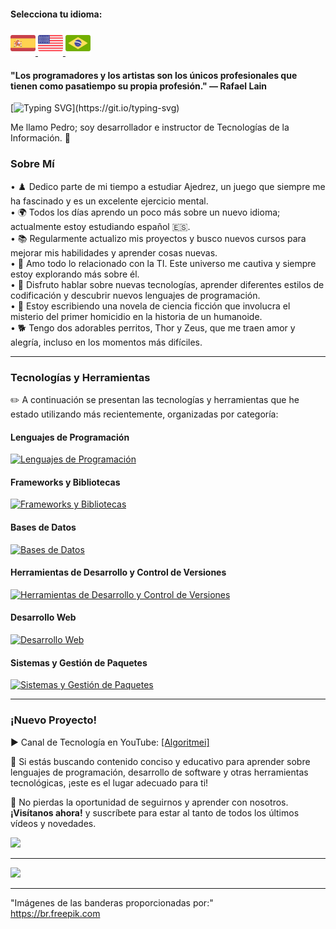 #### Selecciona tu idioma:

<a href="README.es.md">
    <img src="espanha.png" alt="Bandera de España" style="width: 40px;">
</a>
<a href="README.en.md">
    <img src="estadosunidos.png" alt="Bandera de EE. UU." style="width: 40px;">
</a>
<a href="README.md">
    <img src="brasil.png" alt="Bandera de Brasil" style="width: 40px;">
</a>

<div>
    <h4>"Los programadores y los artistas son los únicos profesionales que tienen como pasatiempo su propia profesión." — Rafael Lain</h4>
</div>
    
[![Typing SVG](https://readme-typing-svg.demolab.com?font=Fira+Code&size=35&pause=1000&color=D3D3D3&width=435&lines=¡Hola%2C+Bienvenido!!!)](https://git.io/typing-svg)

Me llamo Pedro; soy desarrollador e instructor de Tecnologías de la Información. 🖖

### Sobre Mí

• ♟️ Dedico parte de mi tiempo a estudiar Ajedrez, un juego que siempre me ha fascinado y es un excelente ejercicio mental. <br> 
• 🌍 Todos los días aprendo un poco más sobre un nuevo idioma; actualmente estoy estudiando español 🇪🇸. <br>
• 📚 Regularmente actualizo mis proyectos y busco nuevos cursos para mejorar mis habilidades y aprender cosas nuevas.<br> 
• 💖 Amo todo lo relacionado con la TI. Este universo me cautiva y siempre estoy explorando más sobre él. <br>
• 💬 Disfruto hablar sobre nuevas tecnologías, aprender diferentes estilos de codificación y descubrir nuevos lenguajes de programación. <br>
• 📖 Estoy escribiendo una novela de ciencia ficción que involucra el misterio del primer homicidio en la historia de un humanoide. <br>
• 🐕 Tengo dos adorables perritos, Thor y Zeus, que me traen amor y alegría, incluso en los momentos más difíciles. <br>

---

### Tecnologías y Herramientas  
✏️ A continuación se presentan las tecnologías y herramientas que he estado utilizando más recientemente, organizadas por categoría:

#### Lenguajes de Programación
<p> <a href="https://skillicons.dev"> <img src="https://skillicons.dev/icons?i=js,php,py,java,c" alt="Lenguajes de Programación"/> </a> </p>

#### Frameworks y Bibliotecas
<p> <a href="https://skillicons.dev"> <img src="https://skillicons.dev/icons?i=react,vue,laravel,jquery,bootstrap,sass" alt="Frameworks y Bibliotecas"/> </a> </p>

#### Bases de Datos
<p> <a href="https://skillicons.dev"> <img src="https://skillicons.dev/icons?i=mysql,sqlite" alt="Bases de Datos"/> </a> </p>

#### Herramientas de Desarrollo y Control de Versiones
<p> <a href="https://skillicons.dev"> <img src="https://skillicons.dev/icons?i=docker,git,github,gitlab,vscode,postman,cypress" alt="Herramientas de Desarrollo y Control de Versiones"/> </a> </p>

#### Desarrollo Web
<p> <a href="https://skillicons.dev"> <img src="https://skillicons.dev/icons?i=html,css,wordpress,nodejs" alt="Desarrollo Web"/> </a> </p>

#### Sistemas y Gestión de Paquetes
<p> <a href="https://skillicons.dev"> <img src="https://skillicons.dev/icons?i=linux,npm,bash" alt="Sistemas y Gestión de Paquetes"/> </a> </p>

---

### ¡Nuevo Proyecto!  
<div>
    <p>▶️ Canal de Tecnología en YouTube: <a href="https://www.youtube.com/@algoritmei" target="_blank">[Algoritmei]</a></p>
    <p>🎥 Si estás buscando contenido conciso y educativo para aprender sobre lenguajes de programación, desarrollo de software y otras herramientas tecnológicas, ¡este es el lugar adecuado para ti! </p>
    <p>🔔 No pierdas la oportunidad de seguirnos y aprender con nosotros. <strong>¡Visítanos ahora!</strong> y suscríbete para estar al tanto de todos los últimos vídeos y novedades.</p>
    <a href="https://www.youtube.com/@algoritmei" target="_blank">
        <img src="https://img.shields.io/badge/YouTube-FF0000?style=for-the-badge&logo=youtube&logoColor=white">
    </a>
</div>

---
[![](https://visitcount.itsvg.in/api?id=pedrordcampos&label=Visitantes&color=0&icon=4&pretty=false)](https://visitcount.itsvg.in)

---
"Imágenes de las banderas proporcionadas por:"  
https://br.freepik.com
